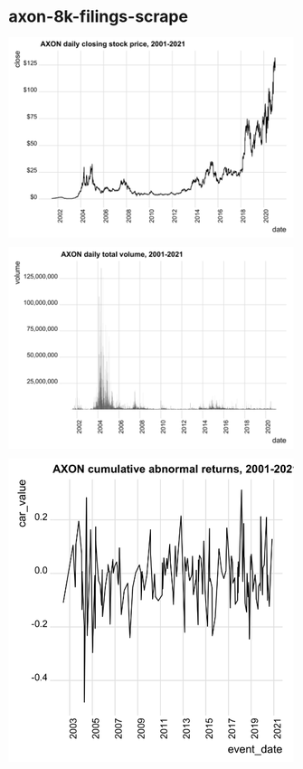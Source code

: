 # axon-8k-filings-scrape

![](https://github.com/alexlusco/axon-8k-filings-scrape/blob/main/figures/axon_close.png)

![](https://github.com/alexlusco/axon-8k-filings-scrape/blob/main/figures/axon_volume.png)

![](https://github.com/alexlusco/axon-8k-filings-scrape/blob/main/figures/axon_cars.png)